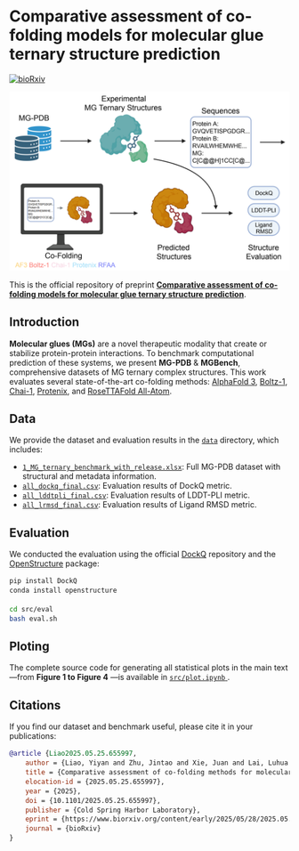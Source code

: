 # Comparative assessment of co-folding models for molecular glue ternary structure prediction

[![bioRxiv](https://img.shields.io/badge/paper-bioRxiv-B31B1B.svg)](https://www.biorxiv.org/content/10.1101/2025.05.25.655997v1)

![TOC](https://github.com/yiyanliao/MGBench/blob/main/img/TOC.jpg)

This is the official repository of preprint [**Comparative assessment of co-folding models for molecular glue ternary structure prediction**](https://www.biorxiv.org/content/10.1101/2025.05.25.655997v1).

## Introduction

**Molecular glues (MGs)** are a novel therapeutic modality that create or stabilize protein-protein interactions. To benchmark computational prediction of these systems, we present **MG-PDB** & **MGBench**, comprehensive datasets of MG ternary complex structures. This work evaluates several state-of-the-art co-folding methods: [AlphaFold 3](https://github.com/google-deepmind/alphafold3), [Boltz-1](https://github.com/jwohlwend/boltz), [Chai-1](https://github.com/chaidiscovery/chai-lab), [Protenix](https://github.com/bytedance/Protenix), and [RoseTTAFold All-Atom](https://github.com/baker-laboratory/RoseTTAFold-All-Atom).

## Data

We provide the dataset and evaluation results in the [`data`](https://github.com/yiyanliao/MGBench/tree/main/data) directory, which includes:

- [`1_MG_ternary_benchmark_with_release.xlsx`](https://github.com/yiyanliao/MGBench/blob/main/data/MGPDB.xlsx): Full MG-PDB dataset with structural and metadata information.  
- [`all_dockq_final.csv`](https://github.com/yiyanliao/MGBench/blob/main/data/all_dockq_final.csv): Evaluation results of DockQ metric.  
- [`all_lddtpli_final.csv`](https://github.com/yiyanliao/MGBench/blob/main/data/all_lddtpli_final.csv): Evaluation results of LDDT-PLI metric.  
- [`all_lrmsd_final.csv`](https://github.com/yiyanliao/MGBench/blob/main/data/all_lrmsd_final.csv): Evaluation results of Ligand RMSD metric.

## Evaluation

We conducted the evaluation using the official [DockQ](https://github.com/bjornwallner/DockQ) repository and the [OpenStructure](https://openstructure.org/) package:

```bash
pip install DockQ
conda install openstructure

cd src/eval
bash eval.sh
```

## Ploting

The complete source code for generating all statistical plots in the main text—from **Figure 1 to Figure 4** —is available in [`src/plot.ipynb` ](https://github.com/yiyanliao/MGBench/blob/main/src/plot.ipynb).

## Citations

If you find our dataset and benchmark useful, please cite it in your publications:

```bib
@article {Liao2025.05.25.655997,
	author = {Liao, Yiyan and Zhu, Jintao and Xie, Juan and Lai, Luhua and Pei, Jianfeng},
	title = {Comparative assessment of co-folding methods for molecular glue ternary structure prediction},
	elocation-id = {2025.05.25.655997},
	year = {2025},
	doi = {10.1101/2025.05.25.655997},
	publisher = {Cold Spring Harbor Laboratory},
	eprint = {https://www.biorxiv.org/content/early/2025/05/28/2025.05.25.655997.full.pdf},
	journal = {bioRxiv}
}
```


